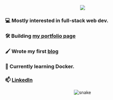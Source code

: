 <h2 align="center">
  <img src="https://readme-typing-svg.herokuapp.com/?lines=Hi,+I'm+Marco+👋;Welcome+to+my+GitHub!&center=true&size=30">
</h2>

### 💻 Mostly interested in full-stack web dev.
### 🛠️ Building [my portfolio page](https://marcohaber.dev)
### 🖌️ Wrote my first [blog](https://www.marcohaber.dev/blog/react-context)
  
### 🐳 Currently learning Docker.
### 📫 [LinkedIn](https://www.linkedin.com/in/marcohaber99)


<p align="center">
  <img src="https://raw.githubusercontent.com/marcoshaber99/marcoshaber99/output/github-contribution-grid-snake.svg" alt="snake">
</p>
